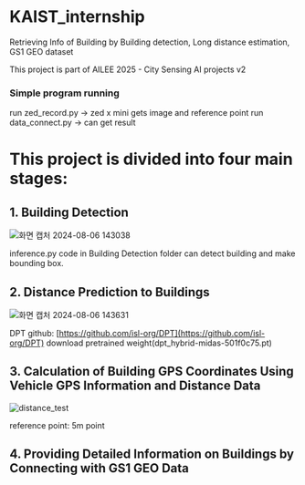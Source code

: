 # KAIST_internship
Retrieving Info of Building by Building detection, Long distance estimation, GS1 GEO dataset

This project is part of AILEE 2025 - City Sensing AI projects v2

### Simple program running
run zed_record.py -> zed x mini gets image and reference point
run data_connect.py -> can get result

# This project is divided into four main stages:

## 1. Building Detection
![화면 캡처 2024-08-06 143038](https://github.com/user-attachments/assets/1a64bdeb-996a-4b28-a091-2dae6ff42c32)

inference.py code in Building Detection folder can detect building and make bounding box. 

## 2. Distance Prediction to Buildings
![화면 캡처 2024-08-06 143631](https://github.com/user-attachments/assets/d55c6042-27ee-4349-9f28-7f670fc149b0)

DPT github: [https://github.com/isl-org/DPT](https://github.com/isl-org/DPT)
download pretrained weight(dpt_hybrid-midas-501f0c75.pt)

## 3. Calculation of Building GPS Coordinates Using Vehicle GPS Information and Distance Data

![distance_test](https://github.com/user-attachments/assets/2aae5f23-622a-49fb-99cc-2c7be4d896b6)

reference point: 5m point

## 4. Providing Detailed Information on Buildings by Connecting with GS1 GEO Data


